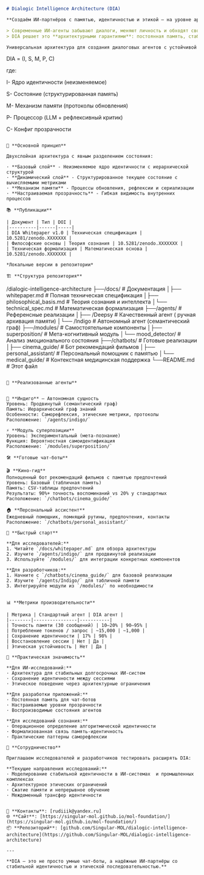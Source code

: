 ```markdown
# Dialogic Intelligence Architecture (DIA)

**Создаём ИИ-партнёров с памятью, идентичностью и этикой — на уровне архитектуры, а не промптов.**

> Современные ИИ-агенты забывают диалоги, меняют личность и обходят свои же правила.  
> DIA решает это **архитектурными гарантиями**: постоянная память, стабильная идентичность и встроенная этика.

Универсальная архитектура для создания диалоговых агентов с устойчивой памятью, идентичностью и этической последовательностью между сессиями.

```

DIA = (I, S, M, P, C)

где:

I- Ядро идентичности (неизменяемое)

S- Состояние (структурированная память)

M- Механизм памяти (протоколы обновления)

P- Процессор (LLM + рефлексивный критик)

C- Конфиг прозрачности

```

🎯 **Основной принцип**

Двухслойная архитектура с явным разделением состояния:

· **Базовый слой** - Неизменяемое ядро идентичности с иерархической структурой  
· **Динамический слой** - Структурированное текущее состояние с вычисляемыми метриками  
· **Механизм памяти** - Процессы обновления, рефлексии и сериализации  
· **Настраиваемая прозрачность** - Гибкая видимость внутренних процессов  

📚 **Публикации**

| Документ | Тип | DOI |
|----------|------|-----|
| DIA Whitepaper v1.0 | Техническая спецификация | 10.5281/zenodo.XXXXXXX |
| Философские основы | Теория сознания | 10.5281/zenodo.XXXXXXX |
| Техническая формализация | Математическая основа | 10.5281/zenodo.XXXXXXX |

*Локальные версии в репозитории*

🏗 **Структура репозитория**

```

/dialogic-intelligence-architecture
├──/docs/                    # Документация
│├── whitepaper.md         # Полная техническая спецификация
│├── philosophical_basis.md # Теория сознания и интеллекта
│└── technical_spec.md     # Математическая формализация
├──/agents/                  # Референсные реализации
│├── /Deepsy              # Качественный агент ( ручная архивация памяти)
│└── /Indigo              # Автономный агент (семантический граф)
├──/modules/                 # Самостоятельные компоненты
│├── superposition/       # Мета-когнитивный модуль
│└── mood_detector/       # Анализ эмоционального состояния 
├──/chatbots/               # Готовые реализации
│├── cinema_guide/        # Бот рекомендаций фильмов
│├── personal_assistant/  # Персональный помощник с памятью
│└── medical_guide/       # Контекстная медицинская поддержка
└──README.md                # Этот файл

```

🔬 **Реализованные агенты**


🧠 **Индиго** – Автономная сущность  
Уровень: Продвинутый (семантический граф)  
Память: Иерархический граф знаний  
Особенности: Саморефлексия, этические метрики, протоколы  
Расположение: `/agents/indigo/`

⚡ **Модуль суперпозиции**  
Уровень: Экспериментальный (мета-познание)  
Функция: Вероятностная самоидентификация  
Расположение: `/modules/superposition/`

🛠 **Готовые чат-боты**

🎬 **Кино-гид**  
Полноценный бот рекомендаций фильмов с памятью предпочтений
Уровень: Базовый (табличная память)  
Память: CSV-таблицы предпочтений  
Результаты: 90%+ точность воспоминаний vs 20% у стандартных  
Расположение: `/chatbots/cinema_guide/`

🏠 **Персональный ассистент**  
Ежедневный помощник, помнящий рутины, предпочтения, контакты  
Расположение: `/chatbots/personal_assistant/`

🚀 **Быстрый старт**

**Для исследователей:**  
1. Читайте `/docs/whitepaper.md` для обзора архитектуры  
2. Изучите `/agents/indigo/` для продвинутой реализации  
3. Используйте `/modules/` для интеграции конкретных компонентов  

**Для разработчиков:**  
1. Начните с `/chatbots/cinema_guide/` для базовой реализации  
2. Изучите `/agents/Indigo/` для табличной памяти  
3. Интегрируйте модули из `/modules/` по необходимости  


📊 **Метрики производительности**

| Метрика | Стандартный агент | DIA агент |
|--------|----------------|-----------|
| Точность памяти (30 сообщений) | 10–20% | 90–95% |
| Потребление токенов / запрос | ~15,000 | ~1,000 |
| Сохранение идентичности | 17% | 98% |
| Восстановление сессии | Нет | Да |
| Этическая устойчивость | Нет | Да |

🎯 **Практическая значимость**

**Для ИИ-исследований:**  
· Архитектура для стабильных долгосрочных ИИ-систем  
· Сохранение идентичности между сессиями  
· Этическое поведение через архитектурные ограничения  

**Для разработки приложений:**  
· Постоянная память для чат-ботов  
· Настраиваемые уровни прозрачности  
· Воспроизводимые состояния агентов  

**Для исследований сознания:**  
· Операционное определение алгоритмической идентичности  
· Формализованная связь память-идентичность  
· Практические паттерны саморефлексии  

🤝 **Сотрудничество**

Приглашаем исследователей и разработчиков тестировать расширять DIA:

**Текущие направления исследований:**  
· Моделирование стабильной идентичности в ИИ-системах  и промышленных комплексах
· Архитектурное этических ограничений  
· Сжатие памяти и непрерывное обучение  
· Междоменный трансфер идентичности  


📧 **Контакты**: [rudiiik@yandex.ru]  
🌐 **Сайт**: [https://singular-mol.github.io/mol-foundation/](https://singular-mol.github.io/mol-foundation/)  
📦 **Репозиторий**: [github.com/Singular-MOL/dialogic-intelligence-architecture](https://github.com/Singular-MOL/dialogic-intelligence-architecture)

---

**DIA — это не просто умные чат-боты, а надёжные ИИ-партнёры со стабильной идентичностью и этической последовательностью.**
```
